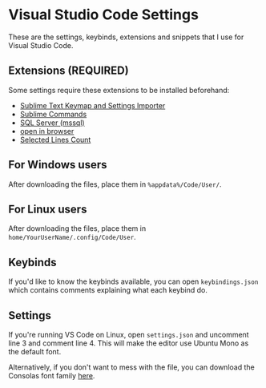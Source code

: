 # Visual Studio Code Settings
These are the settings, keybinds, extensions and snippets that I use for Visual Studio Code.

## Extensions (REQUIRED)
Some settings require these extensions to be installed beforehand:
* [Sublime Text Keymap and Settings Importer](https://marketplace.visualstudio.com/items?itemName=ms-vscode.sublime-keybindings)
* [Sublime Commands](https://marketplace.visualstudio.com/items?itemName=Zarel.sublime-commands)
* [SQL Server (mssql)](https://marketplace.visualstudio.com/items?itemName=ms-mssql.mssql)
* [open in browser](https://marketplace.visualstudio.com/items?itemName=techer.open-in-browser)
* [Selected Lines Count](https://marketplace.visualstudio.com/items?itemName=gurumukhi.selected-lines-count)

## For Windows users
After downloading the files, place them in `%appdata%/Code/User/`.

## For Linux users
After downloading the files, place them in `home/YourUserName/.config/Code/User`.

## Keybinds
If you'd like to know the keybinds available, you can open `keybindings.json` which contains comments 
explaining what each keybind do.

## Settings
If you're running VS Code on Linux, open `settings.json` and uncomment line 3 and comment line 4. This will 
make the editor use Ubuntu Mono as the default font.

Alternatively, if you don't want to mess with the file, you can download the Consolas font family [here](https://www.fontpalace.com/font-download/consolas/).